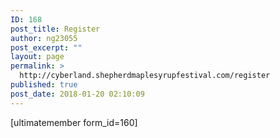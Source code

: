 ```yaml
---
ID: 168
post_title: Register
author: ng23055
post_excerpt: ""
layout: page
permalink: >
  http://cyberland.shepherdmaplesyrupfestival.com/register
published: true
post_date: 2018-01-20 02:10:09
---
```

[ultimatemember form_id=160]